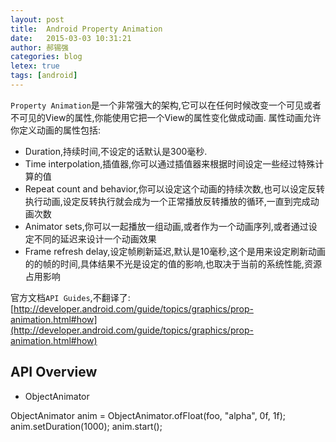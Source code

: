 ```yaml
---
layout: post
title:  Android Property Animation
date:   2015-03-03 10:31:21
author: 郝锡强
categories: blog
letex: true
tags: [android]
---
```

`Property Animation`是一个非常强大的架构,它可以在任何时候改变一个可见或者不可见的View的属性,你能使用它把一个View的属性变化做成动画.
属性动画允许你定义动画的属性包括:

* Duration,持续时间,不设定的话默认是300毫秒.
* Time interpolation,插值器,你可以通过插值器来根据时间设定一些经过特殊计算的值
* Repeat count and behavior,你可以设定这个动画的持续次数,也可以设定反转执行动画,设定反转执行就会成为一个正常播放反转播放的循环,一直到完成动画次数
* Animator sets,你可以一起播放一组动画,或者作为一个动画序列,或者通过设定不同的延迟来设计一个动画效果
* Frame refresh delay,设定帧刷新延迟,默认是10毫秒,这个是用来设定刷新动画的的帧的时间,具体结果不光是设定的值的影响,也取决于当前的系统性能,资源占用影响
<!-- more -->

官方文档`API Guides`,不翻译了:
[http://developer.android.com/guide/topics/graphics/prop-animation.html#how](http://developer.android.com/guide/topics/graphics/prop-animation.html#how)

## API Overview
	
* ObjectAnimator

ObjectAnimator anim = ObjectAnimator.ofFloat(foo, "alpha", 0f, 1f);
anim.setDuration(1000);
anim.start();
